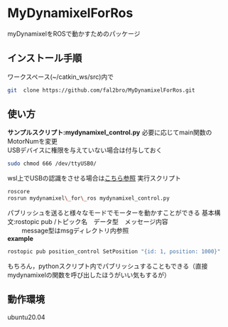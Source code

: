 # MyDynamixelForRos
myDynamixelをROSで動かすためのパッケージ
## インストール手順
ワークスペース(~/catkin\_ws/src)内で
```bash
git  clone https://github.com/fal2bro/MyDynamixelForRos.git 
```
## 使い方
**サンプルスクリプト:mydynamixel\_control.py**
必要に応じてmain関数のMotorNumを変更<br>
USBデバイスに権限を与えていない場合は付与しておく
```bash
sudo chmod 666 /dev/ttyUSB0/
```
wsl上でUSBの認識をさせる場合は[こちら参照](https://learn.microsoft.com/ja-jp/windows/wsl/connect-usb)
実行スクリプト<br>
```bash
roscore
rosrun mydynamixel\_for\_ros mydynamixel_control.py
```
パブリッシュを送ると様々なモードでモーターを動かすことができる
基本構文:rostopic pub /トピック名　データ型　メッセージ内容<br>　　
message型はmsgディレクトリ内参照<br>
**example**
```bash
rostopic pub position_control SetPosition "{id: 1, position: 1000}"
```
もちろん，pythonスクリプト内でパブリッシュすることもできる（直接mydynamixelの関数を呼び出したほうがいい気もするが）
 
## 動作環境
ubuntu20.04 

